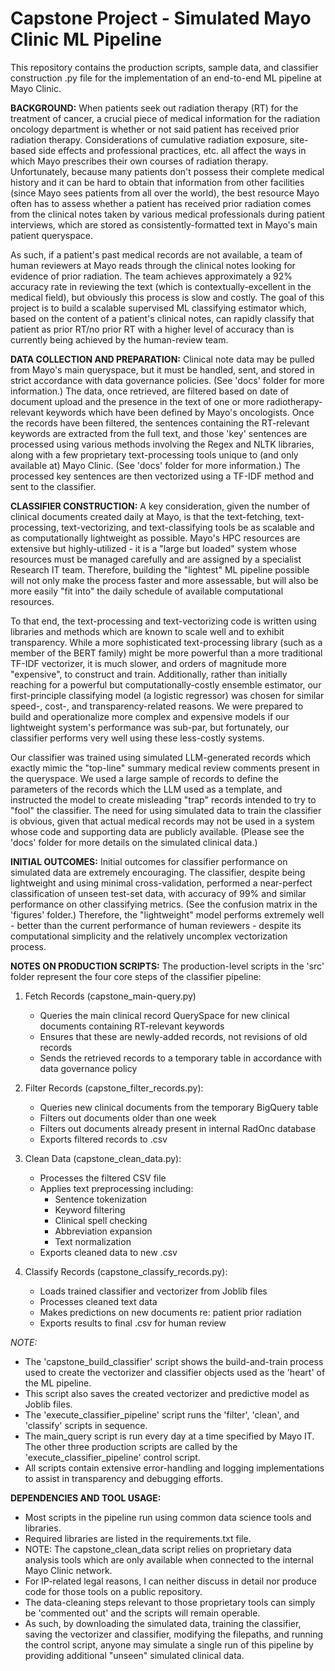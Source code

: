 # Capstone Project - Simulated Mayo Clinic ML Pipeline
This repository contains the production scripts, sample data, and classifier construction .py file for the implementation of an end-to-end ML pipeline at Mayo Clinic.

**BACKGROUND:**
When patients seek out radiation therapy (RT) for the treatment of cancer, a crucial piece of medical information for the radiation oncology department is whether or not said patient has received prior radiation therapy. Considerations of cumulative radiation exposure, site-based side effects and professional practices, etc. all affect the ways in which Mayo prescribes their own courses of radiation therapy. Unfortunately, because many patients don't possess their complete medical history and it can be hard to obtain that information from other facilities (since Mayo sees patients from all over the world), the best resource Mayo often has to assess whether a patient has received prior radiation comes from the clinical notes taken by various medical professionals during patient interviews, which are stored as consistently-formatted text in Mayo's main patient queryspace.

As such, if a patient's past medical records are not available, a team of human reviewers at Mayo reads through the clinical notes looking for evidence of prior radiation. The team achieves approximately a 92% accuracy rate in reviewing the text (which is contextually-excellent in the medical field), but obviously this process is slow and costly. The goal of this project is to build a scalable supervised ML classifying estimator which, based on the content of a patient's clinical notes, can rapidly classify that patient as prior RT/no prior RT with a higher level of accuracy than is currently being achieved by the human-review team.

**DATA COLLECTION AND PREPARATION:**
Clinical note data may be pulled from Mayo's main queryspace, but it must be handled, sent, and stored in strict accordance with data governance policies. (See 'docs' folder for more information.) The data, once retrieved, are filtered based on date of document upload and the presence in the text of one or more radiotherapy-relevant keywords which have been defined by Mayo's oncologists. Once the records have been filtered, the sentences containing the RT-relevant keywords are extracted from the full text, and those 'key' sentences are processed using various methods involving the Regex and NLTK libraries, along with a few proprietary text-processing tools unique to (and only available at) Mayo Clinic. (See 'docs' folder for more information.) The processed key sentences are then vectorized using a TF-IDF method and sent to the classifier.  

**CLASSIFIER CONSTRUCTION:**
A key consideration, given the number of clinical documents created daily at Mayo, is that the text-fetching, text-processing, text-vectorizing, and text-classifying tools be as scalable and as computationally lightweight as possible. Mayo's HPC resources are extensive but highly-utilized - it is a "large but loaded" system whose resources must be managed carefully and are assigned by a specialist Research IT team. Therefore, building the "lightest" ML pipeline possible will not only make the process faster and more assessable, but will also be more easily "fit into" the daily schedule of available computational resources.

To that end, the text-processing and text-vectorizing code is written using libraries and methods which are known to scale well and to exhibit transparency. While a more sophisticated text-processing library (such as a member of the BERT family) might be more powerful than a more traditional TF-IDF vectorizer, it is much slower, and orders of magnitude more "expensive", to construct and train. Additionally, rather than initially reaching for a powerful but computationally-costly ensemble estimator, our first-principle classifying model (a logistic regressor) was chosen for similar speed-, cost-, and transparency-related reasons. We were prepared to build and operationalize more complex and expensive models if our lightweight system's performance was sub-par, but fortunately, our classifier performs very well using these less-costly systems.

Our classifier was trained using simulated LLM-generated records which exactly mimic the "top-line" summary medical review comments present in the queryspace. We used a large sample of records to define the parameters of the records which the LLM used as a template, and instructed the model to create misleading "trap" records intended to try to "fool" the classifier. The need for using simulated data to train the classifier is obvious, given that actual medical records may not be used in a system whose code and supporting data are publicly available. (Please see the 'docs' folder for more details on the simulated clinical data.)

**INITIAL OUTCOMES:**
Initial outcomes for classifier performance on simulated data are extremely encouraging. The classifier, despite being lightweight and using minimal cross-validation, performed a near-perfect classification of unseen test-set data, with accuracy of 99% and similar performance on other classifying metrics. (See the confusion matrix in the 'figures' folder.) Therefore, the "lightweight" model performs extremely well - better than the current performance of human reviewers - despite its computational simplicity and the relatively uncomplex vectorization process.

**NOTES ON PRODUCTION SCRIPTS:**
The production-level scripts in the 'src' folder represent the four core steps of the classifier pipeline:
1. Fetch Records (capstone_main-query.py)
   - Queries the main clinical record QuerySpace for new clinical documents containing RT-relevant keywords
   - Ensures that these are newly-added records, not revisions of old records
   - Sends the retrieved records to a temporary table in accordance with data governance policy

2. Filter Records (capstone_filter_records.py):
   - Queries new clinical documents from the temporary BigQuery table
   - Filters out documents older than one week
   - Filters out documents already present in internal RadOnc database
   - Exports filtered records to .csv

3. Clean Data (capstone_clean_data.py):
   - Processes the filtered CSV file
   - Applies text preprocessing including:
     * Sentence tokenization
     * Keyword filtering
     * Clinical spell checking
     * Abbreviation expansion
     * Text normalization
   - Exports cleaned data to new .csv

4. Classify Records (capstone_classify_records.py):
   - Loads trained classifier and vectorizer from Joblib files
   - Processes cleaned text data
   - Makes predictions on new documents re: patient prior radiation
   - Exports results to final .csv for human review

*NOTE:*
- The 'capstone_build_classifier' script shows the build-and-train process used to create the vectorizer and classifier objects used as the 'heart' of the ML pipeline. 
- This script also saves the created vectorizer and predictive model as Joblib files.
- The 'execute_classifier_pipeline' script runs the 'filter', 'clean', and 'classify' scripts in sequence.
- The main_query script is run every day at a time specified by Mayo IT. The other three production scripts are called by the 'execute_classifier_pipeline' control script.
- All scripts contain extensive error-handling and logging implementations to assist in transparency and debugging efforts.

**DEPENDENCIES AND TOOL USAGE:**
- Most scripts in the pipeline run using common data science tools and libraries.
- Required libraries are listed in the requirements.txt file.
- NOTE: The capstone_clean_data script relies on proprietary data analysis tools which are only available when connected to the internal Mayo Clinic network.
- For IP-related legal reasons, I can neither discuss in detail nor produce code for those tools on a public repository.
- The data-cleaning steps relevant to those proprietary tools can simply be 'commented out' and the scripts will remain operable.
- As such, by downloading the simulated data, training the classifier, saving the vectorizer and classifier, modifying the filepaths, and running the control script, anyone may simulate a single run of this pipeline by providing additional "unseen" simulated clinical data. 